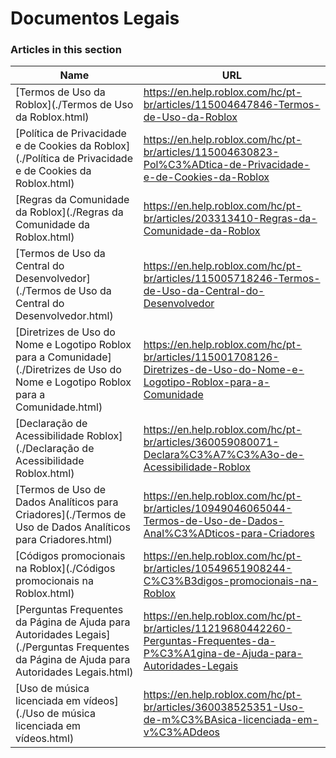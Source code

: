 # Documentos Legais  
### Articles in this section
Name|URL
-|-
[Termos de Uso da Roblox](./Termos de Uso da Roblox.html) |https://en.help.roblox.com/hc/pt-br/articles/115004647846-Termos-de-Uso-da-Roblox
[Política de Privacidade e de Cookies da Roblox](./Política de Privacidade e de Cookies da Roblox.html) |https://en.help.roblox.com/hc/pt-br/articles/115004630823-Pol%C3%ADtica-de-Privacidade-e-de-Cookies-da-Roblox
[Regras da Comunidade da Roblox](./Regras da Comunidade da Roblox.html) |https://en.help.roblox.com/hc/pt-br/articles/203313410-Regras-da-Comunidade-da-Roblox
[Termos de Uso da Central do Desenvolvedor](./Termos de Uso da Central do Desenvolvedor.html) |https://en.help.roblox.com/hc/pt-br/articles/115005718246-Termos-de-Uso-da-Central-do-Desenvolvedor
[Diretrizes de Uso do Nome e Logotipo Roblox para a Comunidade](./Diretrizes de Uso do Nome e Logotipo Roblox para a Comunidade.html) |https://en.help.roblox.com/hc/pt-br/articles/115001708126-Diretrizes-de-Uso-do-Nome-e-Logotipo-Roblox-para-a-Comunidade
[Declaração de Acessibilidade Roblox](./Declaração de Acessibilidade Roblox.html) |https://en.help.roblox.com/hc/pt-br/articles/360059080071-Declara%C3%A7%C3%A3o-de-Acessibilidade-Roblox
[Termos de Uso de Dados Analíticos para Criadores](./Termos de Uso de Dados Analíticos para Criadores.html) |https://en.help.roblox.com/hc/pt-br/articles/10949046065044-Termos-de-Uso-de-Dados-Anal%C3%ADticos-para-Criadores
[Códigos promocionais na Roblox](./Códigos promocionais na Roblox.html) |https://en.help.roblox.com/hc/pt-br/articles/10549651908244-C%C3%B3digos-promocionais-na-Roblox
[Perguntas Frequentes da Página de Ajuda para Autoridades Legais](./Perguntas Frequentes da Página de Ajuda para Autoridades Legais.html) |https://en.help.roblox.com/hc/pt-br/articles/11219680442260-Perguntas-Frequentes-da-P%C3%A1gina-de-Ajuda-para-Autoridades-Legais
[Uso de música licenciada em vídeos](./Uso de música licenciada em vídeos.html) |https://en.help.roblox.com/hc/pt-br/articles/360038525351-Uso-de-m%C3%BAsica-licenciada-em-v%C3%ADdeos